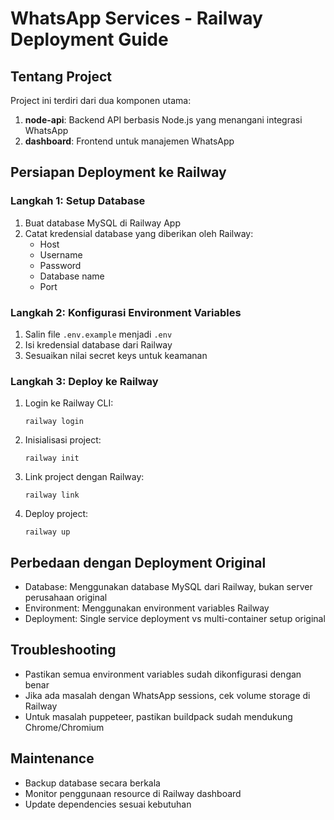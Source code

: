 # WhatsApp Services - Railway Deployment Guide

## Tentang Project
Project ini terdiri dari dua komponen utama:
1. **node-api**: Backend API berbasis Node.js yang menangani integrasi WhatsApp
2. **dashboard**: Frontend untuk manajemen WhatsApp

## Persiapan Deployment ke Railway

### Langkah 1: Setup Database
1. Buat database MySQL di Railway App
2. Catat kredensial database yang diberikan oleh Railway:
   - Host
   - Username
   - Password
   - Database name
   - Port

### Langkah 2: Konfigurasi Environment Variables
1. Salin file `.env.example` menjadi `.env`
2. Isi kredensial database dari Railway
3. Sesuaikan nilai secret keys untuk keamanan

### Langkah 3: Deploy ke Railway
1. Login ke Railway CLI:
   ```
   railway login
   ```
2. Inisialisasi project:
   ```
   railway init
   ```
3. Link project dengan Railway:
   ```
   railway link
   ```
4. Deploy project:
   ```
   railway up
   ```

## Perbedaan dengan Deployment Original
- Database: Menggunakan database MySQL dari Railway, bukan server perusahaan original
- Environment: Menggunakan environment variables Railway
- Deployment: Single service deployment vs multi-container setup original

## Troubleshooting
- Pastikan semua environment variables sudah dikonfigurasi dengan benar
- Jika ada masalah dengan WhatsApp sessions, cek volume storage di Railway
- Untuk masalah puppeteer, pastikan buildpack sudah mendukung Chrome/Chromium

## Maintenance
- Backup database secara berkala
- Monitor penggunaan resource di Railway dashboard
- Update dependencies sesuai kebutuhan
